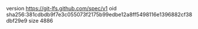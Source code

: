 version https://git-lfs.github.com/spec/v1
oid sha256:381cdbdb9f7e3c055073f2175b99edbe12a8ff5498116e1396882cf38dbf29e9
size 4886
